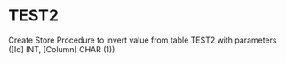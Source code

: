 # TEST2
Create Store Procedure to invert value from table TEST2 with parameters ([Id] INT, [Column] CHAR (1))
